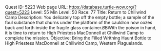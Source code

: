 Quest ID: 5223
Web page URL: https://database.turtle-wow.org/?quest=5223
Level: 55
Min Level: 50
Race: 77
Title: Return to Chillwind Camp
Description: You delicately top off the empty bottle; a sample of the foul substance that churns under the platform of the cauldron now oozes back and forth inside the fragile glass container.$B$BWith the poison in hand, it is time to return to High Priestess MacDonnell at Chillwind Camp to complete the mission.
Objective: Bring the Filled Writhing Haunt Bottle to High Priestess MacDonnell at Chillwind Camp, Western Plaguelands.
